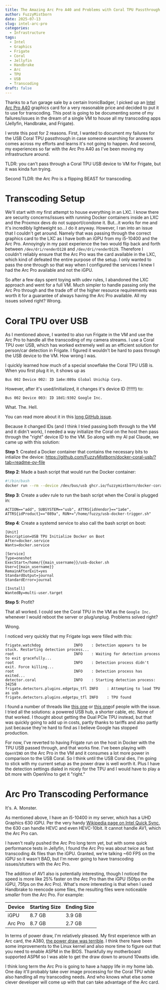 ```yaml
---
title: The Amazing Arc Pro A40 and Problems with Coral TPU Passthrough
author: FuzzyMistborn
date: 2025-07-13
slug: intel-arc-pro
categories:
  - Infrastructure
tags:
  - Intel
  - Graphics
  - Frigate
  - Coral
  - Jellyfin
  - Handbrake
  - Arc
  - TPU
  - USB
  - Transcoding
draft: false
---
```

Thanks to a  fun garage sale by a certain IronicBadger, I picked up an [Intel Arc Pro A40](https://www.intel.com/content/www/us/en/products/docs/discrete-gpus/arc/workstations/a-series/a40.html) graphics card for a very reasonable price and decided to put it to use for transcoding.  This post is going to be documenting some of my failures/issues in the dream of a single VM to house all my transcoding apps (Jellyfin, Handbrake, and Frigate).

I wrote this post for 2 reasons.  First, I wanted to document my failures for the USB Coral TPU passthrough in case someone searching for answers comes across my efforts and learns it's not going to happen.  And second, my experiences so far with the Arc Pro A40 as I've been moving my infrastructure around.

TLDR: you can't pass through a Coral TPU USB device to VM for Frigate, but it was kinda fun trying.

Second TLDR: the Arc Pro is a flipping BEAST for transcoding.
# Transcoding Setup

We'll start with my first attempt to house everything in an LXC.  I know there are security concerns/issues with running Docker containers inside an LXC and the Proxmox devs do not support/condone it.  But...it works for me and it's incredibly lightweight so...I do it anyway.  However, I ran into an issue that I couldn't get around.  Namely that was passing through the correct graphics card to the LXC as I have both an iGPU from my i5-10400 and the Arc Pro.  Annoyingly in my past experience the two would flip back and forth between `/dev/dri/renderD128` and `/dev/dri/renderD129`.  Therefore I couldn't reliably ensure that the Arc Pro was the card available in the LXC, which kind of defeated the entire purpose of the setup.  I only wanted to pass the one through so that way when I configured the services I knew I had the Arc Pro available and not the iGPU.

So after a few days spent toying with udev rules, I abandoned the LXC approach and went for a full VM.  Much simpler to handle passing only the Arc Pro through and the trade off of the higher resource requirements was worth it for a guarantee of always having the Arc Pro available.  All my issues solved right?  Wrong.

# Coral TPU over USB

As I mentioned above, I wanted to also run Frigate in the VM and use the Arc Pro to handle all the transcoding of my camera streams.  I use a Coral TPU over USB, which has worked extremely well as an efficient solution for person/car detection in Frigate.  I figured it wouldn't be hard to pass through the USB device to the VM.  How wrong I was.

I quickly learned how much of a special snowflake the Coral TPU USB is.  When you first plug it in, it shows up as
```
Bus 002 Device 002: ID 1a6e:089a Global Unichip Corp.
```
However, after it's used/initialized, it changes it's device ID (!!!!!!) to:
```
Bus 002 Device 003: ID 18d1:9302 Google Inc.
```

What.  The.  Hell.  

You can read more about it in this [long GitHub issue](https://github.com/google-coral/edgetpu/issues/536).

Because it changed IDs (and I think I tried passing both through to the VM and it didn't work), I needed a way initialize the Coral on the host then pass through the "right" device ID to the VM.  So along with my AI pal Claude, we came up with this solution:

**Step 1**: Created a Docker container that contains the necessary bits to intialize the device: https://github.com/FuzzyMistborn/docker-coral-usb/?tab=readme-ov-file

**Step 2**: Made a bash script that would run the Docker container:
```bash
#!/bin/bash 
docker run --rm --device /dev/bus/usb ghcr.io/fuzzymistborn/docker-coral-usb
```

**Step 3**: Create a udev rule to run the bash script when the Coral is plugged in:
```
ACTION=="add", SUBSYSTEM=="usb", ATTRS{idVendor}=="1a6e", ATTRS{idProduct}=="089a", RUN+="/home/fuzzy/usb-docker-trigger.sh"
```
**Step 4**: Create a systemd service to also call the bash script on boot:

```
[Unit]
Description=USB TPU Initialize Docker on Boot
After=docker.service
Wants=docker.service

[Service]
Type=oneshot
ExecStart=/home/{{main_username}}/usb-docker.sh
User={{main_username}}
RemainAfterExit=yes
StandardOutput=journal
StandardError=journal

[Install]
WantedBy=multi-user.target
```
**Step 5**: Profit?

That all worked.  I could see the Coral TPU in the VM as the `Google Inc.` whenever I would reboot the server or plug/unplug.  Problems solved right?

Wrong.

I noticed very quickly that my Frigate logs were filled with this:

```
frigate.watchdog               INFO    : Detection appears to be stuck. Restarting detection process...
root                           INFO    : Waiting for detection process to exit gracefully...
root                           INFO    : Detection process didn't exit. Force killing...
root                           INFO    : Detection process has exited...
detector.coral                 INFO    : Starting detection process: 34258
frigate.detectors.plugins.edgetpu_tfl INFO    : Attempting to load TPU as usb
frigate.detectors.plugins.edgetpu_tfl INFO    : TPU found
```

I found a number of threads like [this one](https://github.com/blakeblackshear/frigate/discussions/16977) or [this one](https://github.com/blakeblackshear/frigate/discussions/16649)of people with the issue.  I tried all the solutions: a powered USB hub, a shorter cable, etc.  None of that worked.  I thought about getting the Dual PCIe TPU instead, but that was quickly going to add up in costs, partly thanks to tariffs and also partly just because they're hard to find as I believe Google has stopped production.

For now, I've reverted to having Frigate run on the host in Docker with the TPU USB passed through, and that works fine.  I've been playing with `OpenVINO` on the Arc Pro in the VM and it consumes a lot more power in comparison to the USB Coral.  So I think until the USB Coral dies, I'm going to stick with my current setup as the power draw is well worth it.  Plus I have the detection settings dialed in nicely for the TPU and I would have to play a bit more with OpenVino to get it "right."
# Arc Pro Transcoding Performance

It's. A. Monster.

As mentioned above, I have an i5-10400 in my server, which has a UHD Graphics 630 iGPU.  Per the very handy [Wikipedia page on Intel Quick Sync](https://en.m.wikipedia.org/wiki/Intel_Quick_Sync_Video#Hardware_decoding_and_encoding), the 630 can handle HEVC and even HEVC-10bit.  It cannot handle AV1, which the Arc Pro can.

I haven't really pushed the Arc Pro long term yet, but with some quick performance tests in Jellyfin, I found the Arc Pro was about twice as fast transcoding 4k files than the iGPU.  Granted, we're talking ~60 FPS on the iGPU so it wasn't BAD, but I'm never going to have transcoding issues/stutters with the Arc Pro.

The addition of AV1 also is potentially interesting, though I noticed the speed is more like 25% faster on the Arc Pro than the iGPU (50fps on the iGPU, 75fps on the Arc Pro).  What's more interesting is that when I used Handbrake to reencode some files, the resulting files were noticeable *smaller* from the Arc Pro.  For example:

| **Device** | **Starting Size** | **Ending Size** |
| ---------- | ----------------- | --------------- |
| iGPU       | 8.7 GB            | 3.9 GB          |
| Arc Pro    | 8.7 GB            | 2.7 GB          |

In terms of power draw, I'm relatively pleased.  My first experience with an Arc card, the A380, [the power draw was terrible](https://techhub.social/@FuzzyMistborn/111592531655107031).  I think there have been some improvements to the Linux kernel and also more time to figure out that you need to enable ASPM in the BIOS.  Thankfully my motherboard supported ASPM so I was able to get the draw down to around 10watts idle.

I think long term the Arc Pro is going to have a happy life in my home lab.  One day it'll probably take over image processing for the Coral TPU while also handling all my transcoding needs.  And who knows what else some clever developer will come up with that can take advantage of the Arc card.